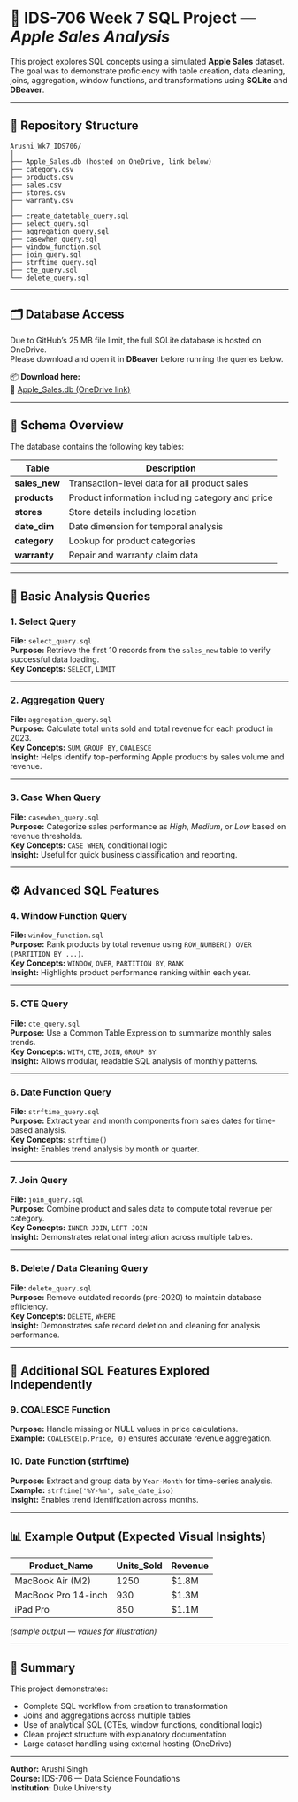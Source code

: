 # 🧠 IDS-706 Week 7 SQL Project — *Apple Sales Analysis*

This project explores SQL concepts using a simulated **Apple Sales** dataset.  
The goal was to demonstrate proficiency with table creation, data cleaning, joins, aggregation, window functions, and transformations using **SQLite** and **DBeaver**.

---

## 📁 Repository Structure

```
Arushi_Wk7_IDS706/
│
├── Apple_Sales.db (hosted on OneDrive, link below)
├── category.csv
├── products.csv
├── sales.csv
├── stores.csv
├── warranty.csv
│
├── create_datetable_query.sql
├── select_query.sql
├── aggregation_query.sql
├── casewhen_query.sql
├── window_function.sql
├── join_query.sql
├── strftime_query.sql
├── cte_query.sql
└── delete_query.sql
```

---

## 🗂️ Database Access

Due to GitHub’s 25 MB file limit, the full SQLite database is hosted on OneDrive.  
Please download and open it in **DBeaver** before running the queries below.

📦 **Download here:**  
🔗 [Apple_Sales.db (OneDrive link)](https://prodduke-my.sharepoint.com/:u:/r/personal/as1685_duke_edu/Documents/IDS-706/Apple_Sales.db?csf=1&web=1&e=m15dEM)

---

## 🧩 Schema Overview

The database contains the following key tables:

| Table | Description |
|--------|--------------|
| **sales_new** | Transaction-level data for all product sales |
| **products** | Product information including category and price |
| **stores** | Store details including location |
| **date_dim** | Date dimension for temporal analysis |
| **category** | Lookup for product categories |
| **warranty** | Repair and warranty claim data |

---

## 🧠 Basic Analysis Queries

### 1. **Select Query**
**File:** `select_query.sql`  
**Purpose:** Retrieve the first 10 records from the `sales_new` table to verify successful data loading.  
**Key Concepts:** `SELECT`, `LIMIT`

---

### 2. **Aggregation Query**
**File:** `aggregation_query.sql`  
**Purpose:** Calculate total units sold and total revenue for each product in 2023.  
**Key Concepts:** `SUM`, `GROUP BY`, `COALESCE`  
**Insight:** Helps identify top-performing Apple products by sales volume and revenue.

---

### 3. **Case When Query**
**File:** `casewhen_query.sql`  
**Purpose:** Categorize sales performance as *High*, *Medium*, or *Low* based on revenue thresholds.  
**Key Concepts:** `CASE WHEN`, conditional logic  
**Insight:** Useful for quick business classification and reporting.

---

## ⚙️ Advanced SQL Features

### 4. **Window Function Query**
**File:** `window_function.sql`  
**Purpose:** Rank products by total revenue using `ROW_NUMBER() OVER (PARTITION BY ...)`.  
**Key Concepts:** `WINDOW`, `OVER`, `PARTITION BY`, `RANK`  
**Insight:** Highlights product performance ranking within each year.

---

### 5. **CTE Query**
**File:** `cte_query.sql`  
**Purpose:** Use a Common Table Expression to summarize monthly sales trends.  
**Key Concepts:** `WITH`, `CTE`, `JOIN`, `GROUP BY`  
**Insight:** Allows modular, readable SQL analysis of monthly patterns.

---

### 6. **Date Function Query**
**File:** `strftime_query.sql`  
**Purpose:** Extract year and month components from sales dates for time-based analysis.  
**Key Concepts:** `strftime()`  
**Insight:** Enables trend analysis by month or quarter.

---

### 7. **Join Query**
**File:** `join_query.sql`  
**Purpose:** Combine product and sales data to compute total revenue per category.  
**Key Concepts:** `INNER JOIN`, `LEFT JOIN`  
**Insight:** Demonstrates relational integration across multiple tables.

---

### 8. **Delete / Data Cleaning Query**
**File:** `delete_query.sql`  
**Purpose:** Remove outdated records (pre-2020) to maintain database efficiency.  
**Key Concepts:** `DELETE`, `WHERE`  
**Insight:** Demonstrates safe record deletion and cleaning for analysis performance.

---

## 🧩 Additional SQL Features Explored Independently

### 9. **COALESCE Function**
**Purpose:** Handle missing or NULL values in price calculations.  
**Example:** `COALESCE(p.Price, 0)` ensures accurate revenue aggregation.

### 10. **Date Function (strftime)**
**Purpose:** Extract and group data by `Year-Month` for time-series analysis.  
**Example:** `strftime('%Y-%m', sale_date_iso)`  
**Insight:** Enables trend identification across months.

---

## 📊 Example Output (Expected Visual Insights)

| Product_Name | Units_Sold | Revenue |
|---------------|-------------|----------|
| MacBook Air (M2) | 1250 | $1.8M |
| MacBook Pro 14-inch | 930 | $1.3M |
| iPad Pro | 850 | $1.1M |

*(sample output — values for illustration)*

---

## 🧾 Summary

This project demonstrates:
- Complete SQL workflow from creation to transformation
- Joins and aggregations across multiple tables  
- Use of analytical SQL (CTEs, window functions, conditional logic)  
- Clean project structure with explanatory documentation  
- Large dataset handling using external hosting (OneDrive)

---

**Author:** Arushi Singh  
**Course:** IDS-706 — Data Science Foundations  
**Institution:** Duke University